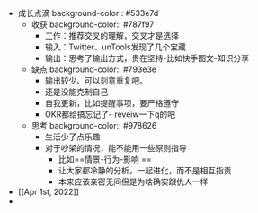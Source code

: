 - 成长点滴
  background-color:: #533e7d
	- 收获
	  background-color:: #787f97
		- 工作：推荐交叉的理解，交叉才是选择
		- 输入：Twitter、unTools发现了几个宝藏
		- 输出：思考了输出方式，贵在坚持-比如快手图文-知识分享
	- 缺点
	  background-color:: #793e3e
		- 输出较少、可以刻意重复吧。
		- 还是没能克制自己
		- 自我更新，比如提醒事项，要严格遵守
		- OKR都给搞忘记了- reveiw一下q的吧
	- 思考
	  background-color:: #978626
		- 生活少了点乐趣
		- 对于吵架的情况，能不能用一些原则指导
			- 比如==情景-行为-影响 ==
			- 让大家都冷静的分析，一起进化，而不是相互指责
			- 本来应该亲密无间但是为啥确实跟仇人一样
- [[Apr 1st, 2022]]
-